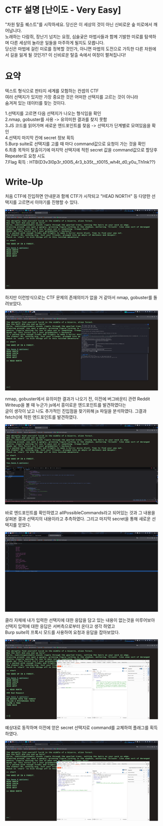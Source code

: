 # CTF 설명 [난이도 - Very Easy]

"차원 탈출 퀘스트"를 시작하세요. 당신은 이 세상의 것이 아닌 신비로운 숲 미로에서 깨어납니다.  
노래하는 다람쥐, 장난기 넘치는 요정, 심술궂은 마법사들과 함께 기발한 미로를 탐색하며 다른 세상의 놀라운 일들을 마주하게 될지도 모릅니다.  
당신은 마법에 걸린 미로를 정복할 것인가, 아니면 마법의 도전으로 가득한 다른 차원에서 길을 잃게 될 것인가? 이 신비로운 탈출 속에서 여정이 펼쳐집니다!

# 요약

텍스트 형식으로 판타지 세계를 모험하는 컨셉의 CTF  
여러 선택지가 있지만 가장 중요한 것은 어떠한 선택지를 고르는 것이 아니라  
숨겨져 있는 데이터를 찾는 것이다.

1.선택지를 고르면 다음 선택지가 나오는 형식임을 확인  
2.nmap, gobuster를 사용 -> 유의미한 결과를 찾지 못함  
3.JS 코드를 읽어가며 새로운 엔드포인트를 찾음 -> 선택지가 단계별로 모여있음을 확인  
4.선택지 마지막 칸에 secret 정보 획득  
5.Burp suite로 선택지를 고를 때 마다 command값으로 요청이 가는 것을 확인  
6.최종 목적이 탈출이기에 마지막 선택지에 적힌 secret 값을 command값으로 할당후 Repeater로 요청 시도  
7.Flag 획득 : HTB{D3v3l0p3r_t00l5_4r3_b35t\_\_t0015_wh4t_d0_y0u_Th1nk??}

# Write-Up

처음 CTF에 진입하면 안내문과 함께 CTF가 시작되고 "HEAD NORTH" 등 다양한 선택지를 고르면서 이야기를 진행할 수 있다.

![](./Screenshot/Screenshot_2025-08-08_17_56_29.png)

하지만 이런방식으로는 CTF 문제의 존재의미가 없을 거 같아서 nmap, gobuster를 돌려보았다.

![](./Screenshot/Screenshot_2025-08-08_18_10_37.png)

nmap, gobuster에서 유의미한 결과가 나오기 전, 이전에 버그바운티 관련 Reddit Writeup을 볼 때 누군가 js에서 흥미로운 엔드포인트를 발견하였다는  
글이 생각이 났고 나도 추가적인 진입점을 찾기위해 js 파일을 분석하였다. 그결과 fetch()에 적힌 엔드포인트를 발견하였다.

![](./Screenshot/Screenshot_2025-08-08_17_57_00.png)

바로 엔드포인트를 확인하였고 allPossibleCommands라고 되어있는 것과 그 내용을 살펴본 결과 선택지의 내용이라고 추측하였다.
그리고 마지막 secret을 통해 새로운 선택지를 얻었다.

![](./Screenshot/Screenshot_2025-08-08_17_57_20.png)

클라 자체에 내가 입력한 선택지에 대한 응답을 담고 있는 내용이 없는것을 미루어보아 선택지 입력에 대한 응답은 서버측으로부터 온다고 생각 하였고  
Burp suite의 프록시 모드를 사용하여 요청과 응답을 잡아보았다.

![](./Screenshot/Screenshot_2025-08-08_18_52_18.png)

예상대로 동작하며 이전에 얻은 secret 선택지로 command를 교체하여 플래그를 획득하였다.

![](./Screenshot/Screenshot_2025-08-08_17_59_09.png)
